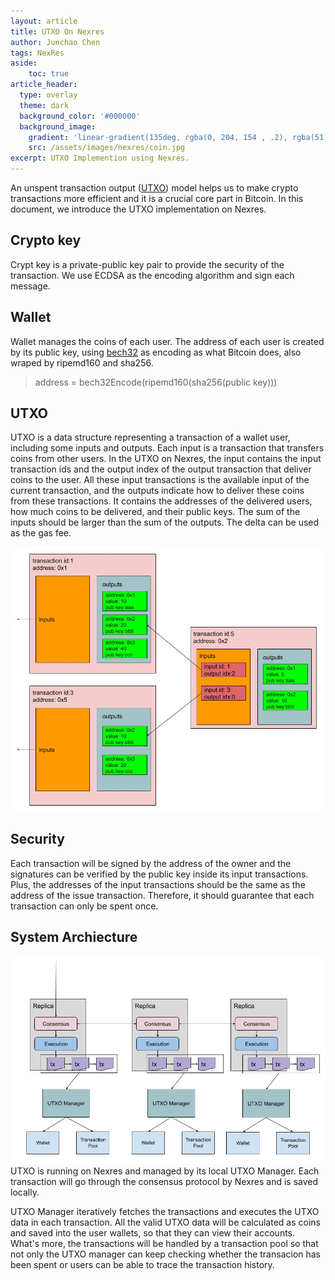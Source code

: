 ```yaml
---
layout: article
title: UTXO On Nexres
author: Junchao Chen
tags: NexRes
aside:
    toc: true
article_header:
  type: overlay
  theme: dark
  background_color: '#000000'
  background_image:
    gradient: 'linear-gradient(135deg, rgba(0, 204, 154 , .2), rgba(51, 154, 154, .2))'
    src: /assets/images/nexres/coin.jpg
excerpt: UTXO Implemention using Nexres.
---
```


An unspent transaction output ([UTXO](https://en.wikipedia.org/wiki/Unspent_transaction_output)) model helps us to make crypto transactions more efficient and it is a crucial core part in Bitcoin.
In this document, we introduce the UTXO implementation on Nexres.

## Crypto key
Crypt key is a private-public key pair to provide the security of the transaction. 
We use ECDSA as the encoding algorithm and sign each message.

## Wallet
Wallet manages the coins of each user. The address of each user is created by its public key,
using [bech32](https://github.com/fiatjaf/bech32) as encoding as what Bitcoin does, also wraped by ripemd160 and sha256.
 > address = bech32Encode(ripemd160(sha256(public key)))

## UTXO
UTXO is a data structure representing a transaction of a wallet user, including some inputs and outputs. 
Each input is a transaction that transfers coins from other users. 
In the UTXO on Nexres, the input contains the input transaction ids and the output index of the output transaction that deliver coins to the user.
All these input transactions is the available input of the current transaction,
and the outputs indicate how to deliver these coins from these transactions. It contains the addresses of the delivered users, how much coins to be delivered, and their public keys.
The sum of the inputs should be larger than the sum of the outputs. The delta can be used as the gas fee.

<img src="/assets/images/nexres/utxo.jpg"  style="zoom: 60%;" />

## Security
Each transaction will be signed by the address of the owner and the signatures can be verified by the public key inside its input transactions. Plus, the addresses of the input transactions should be the same as the address of the issue transaction.
Therefore, it should guarantee that each transaction can only be spent once.

## System Archiecture
![utxo_nexres](/assets/images/nexres/utxo_nexres.jpg)
UTXO is running on Nexres and managed by its local UTXO Manager. Each transaction will go through the consensus protocol 
by Nexres and is saved locally.

UTXO Manager iteratively fetches the transactions and executes the UTXO data in each transaction.
All the valid UTXO data will be calculated as coins and saved into the user wallets, so that they can view their accounts.
What's more, the transactions will be handled by a transaction pool so that not only the UTXO manager can keep checking 
whether the transacion has been spent or users can be able to trace the transaction history.

